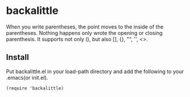 # backalittle

When you write parentheses, the point moves to the inside of the parentheses.
Nothing happens only wrote the opening or closing parenthesis.
It supports not only (), but also [], {}, "", '', <>.

## Install

Put backalittle.el in your load-path directory and add the following to your .emacs(or init.el).
```
(require 'backalittle)
```
